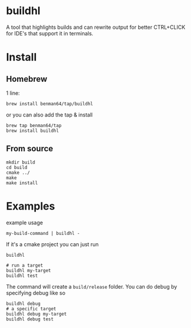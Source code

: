 # buildhl

A tool that highlights builds and can rewrite output for better CTRL+CLICK
for IDE's that support it in terminals.

# Install

## Homebrew

1 line:

```
brew install benman64/tap/buildhl
```

or you can also add the tap & install

```
brew tap benman64/tap
brew install buildhl
```

## From source

```
mkdir build
cd build
cmake ../
make
make install
```

# Examples

example usage

```
my-build-command | buildhl -
```

If it's a cmake project you can just run


```
buildhl

# run a target
buildhl my-target
buildhl test
```

The command will create a `build/release` folder. You can do debug by specifying
debug like so

```
buildhl debug
# a specific target
buildhl debug my-target
buildhl debug test
```
